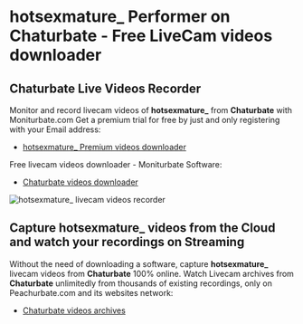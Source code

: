 # hotsexmature_ Performer on Chaturbate - Free LiveCam videos downloader

## Chaturbate Live Videos Recorder

Monitor and record livecam videos of **hotsexmature_** from **Chaturbate** with Moniturbate.com
Get a premium trial for free by just and only registering with your Email address:
* [hotsexmature_ Premium videos downloader](https://moniturbate.com/request-demo-licence-key.html)

Free livecam videos downloader - Moniturbate Software:
* [Chaturbate videos downloader](https://moniturbate.com/moniturbate-download-software.html)

![hotsexmature_ livecam videos recorder](https://peachurnet.com/templates/moniturbate-software.png)


## Capture hotsexmature_ videos from the Cloud and watch your recordings on Streaming

Without the need of downloading a software, capture **hotsexmature_** livecam videos from **Chaturbate** 100% online.
Watch Livecam archives from **Chaturbate** unlimitedly from thousands of existing recordings, only on Peachurbate.com and its websites network:
* [Chaturbate videos archives](https://peachurnet.com/)